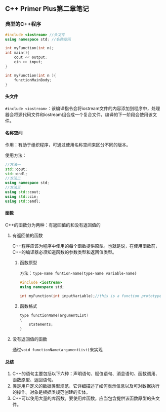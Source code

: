 ## C++ Primer Plus第二章笔记

### 典型的C++程序

```c++
#include <iostream> //头文件
using namespace std; //名称空间

int myFunction(int n);
int main(){
    cout << output;
    cin >> input;
}

int myFunction(int n ){
    functionMainBody;
}

```

#### 头文件

`#include <iostream>`：该编译指令会将iostream文件的内容添加到程序中，处理器会将源代码文件和iostream组合成一个复合文件，编译的下一阶段会使用该文件。

#### 名称空间

作用：有助于组织程序，可通过使用名称空间来区分不同的版本。

使用方法：

```c++
//方法一
std::cout;
std::endl;
//方法二
using namespace std;
//方法三
using std::cout;
using std::cin;
using std::endl;
```

#### 函数

C++的函数分为两种：有返回值的和没有返回值的

1. 有返回值的函数

   C++程序应该为程序中使用的每个函数提供原型。也就是说，在使用函数前，C++的编译器必须知道函数的参数类型和返回值类型。

   1. 函数原型

      方法：`type-name funtion-name(type-name variable-name)`

      ```c++
      #include <iostream>
      using namespace std;

      int myFunction(int inputVariable);//this is a function prototype
      ```

   2. 函数格式

        ```c++
        type functionName(argumentList)
        {
            statements;
        }
        ```

    

2. 没有返回值的函数

   通过`void functionName(argumentList)`来实现

#### 总结

1. C++的语句主要包括以下六种：声明语句、赋值语句、消息语句、函数调用、函数原型、返回语句。
2. 类是用户定义的数据类型规范，它详细描述了如何表示信息以及可对数据执行的操作。对象是根据类规范创建的实体。
3. C++可以使用大量的库函数。要使用库函数，应当包含提供该函数原型的头文件。

